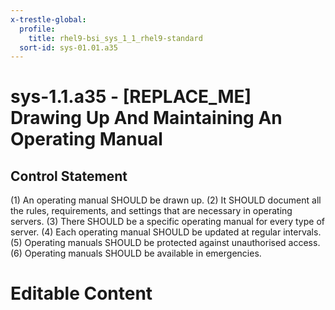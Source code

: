 ```yaml
---
x-trestle-global:
  profile:
    title: rhel9-bsi_sys_1_1_rhel9-standard
  sort-id: sys-01.01.a35
---
```


# sys-1.1.a35 - \[REPLACE_ME\] Drawing Up And Maintaining An Operating Manual

## Control Statement

(1) An operating manual SHOULD be drawn up. (2) It SHOULD document all the rules, requirements,
and settings that are necessary in operating servers. (3) There SHOULD be a specific operating
manual for every type of server. (4) Each operating manual SHOULD be updated at regular
intervals. (5) Operating manuals SHOULD be protected against unauthorised access. (6) Operating
manuals SHOULD be available in emergencies.

# Editable Content

<!-- Make additions and edits below -->
<!-- The above represents the contents of the control as received by the profile, prior to additions. -->
<!-- If the profile makes additions to the control, they will appear below. -->
<!-- The above markdown may not be edited but you may edit the content below, and/or introduce new additions to be made by the profile. -->
<!-- If there is a yaml header at the top, parameter values may be edited. Use --set-parameters to incorporate the changes during assembly. -->
<!-- The content here will then replace what is in the profile for this control, after running profile-assemble. -->
<!-- The current profile has no added parts for this control, but you may add new ones here. -->
<!-- Each addition must have a heading either of the form ## Control my_addition_name -->
<!-- or ## Part a. (where the a. refers to one of the control statement labels.) -->
<!-- "## Control" parts are new parts added after the statement part. -->
<!-- "## Part" parts are new parts added into the top-level statement part with that label. -->
<!-- Subparts may be added with nested hash levels of the form ### My Subpart Name -->
<!-- underneath the parent ## Control or ## Part being added -->
<!-- See https://oscal-compass.github.io/compliance-trestle/tutorials/ssp_profile_catalog_authoring/ssp_profile_catalog_authoring for guidance. -->
